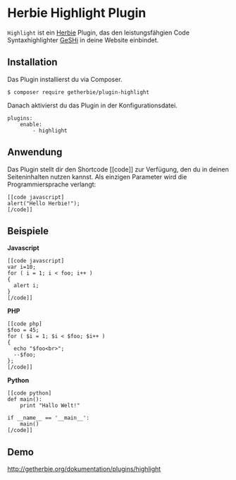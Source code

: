 # Herbie Highlight Plugin

`Highlight` ist ein [Herbie](http://github.com/getherbie/herbie) Plugin, das den leistungsfähgien Code 
Syntaxhighlighter [GeSHi](http://qbnz.com/highlighter/) in deine Website einbindet.


## Installation

Das Plugin installierst du via Composer.

	$ composer require getherbie/plugin-highlight

Danach aktivierst du das Plugin in der Konfigurationsdatei.

    plugins:
        enable:
            - highlight


## Anwendung

Das Plugin stellt dir den Shortcode [[code]] zur Verfügung, den du in deinen Seiteninhalten nutzen kannst. Als einzigen
Parameter wird die Programmiersprache verlangt:

    [[code javascript]
    alert("Hello Herbie!");
    [/code]]

## Beispiele

**Javascript**

    [[code javascript]
    var i=10;
    for ( i = 1; i < foo; i++ )
    {
      alert i;
    }
    [/code]]

**PHP**

    [[code php]
    $foo = 45;
    for ( $i = 1; $i < $foo; $i++ )
    {
      echo "$foo<br>";
      --$foo;
    };
    [/code]]

**Python**

    [[code python]
    def main():
        print "Hallo Welt!"

    if __name__ == '__main__':
        main()
    [/code]]


## Demo

<http://getherbie.org/dokumentation/plugins/highlight>
